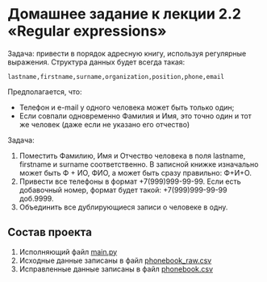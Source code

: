 # Домашнее задание к лекции 2.2 «Regular expressions»

Задача: привести в порядок адресную книгу, используя регулярные выражения.
Структура данных будет всегда такая:

```
lastname,firstname,surname,organization,position,phone,email
```

Предполагается, что:

* Телефон и e-mail у одного человека может быть только один;
* Если совпали одновременно Фамилия и Имя, это точно один и тот же человек (даже если не указано его отчество)

Задача:
1. Поместить Фамилию, Имя и Отчество человека в поля lastname, firstname и surname соответственно. 
В записной книжке изначально может быть Ф + ИО, ФИО, а может быть сразу правильно: Ф+И+О.
2. Привести все телефоны в формат +7(999)999-99-99. 
Если есть добавочный номер, формат будет такой: +7(999)999-99-99 доб.9999.
3. Объединить все дублирующиеся записи о человеке в одну. 

## Состав проекта
1. Исполняющий файл [main.py](main.py)
2. Исходные данные записаны в файл [phonebook_raw.csv](phonebook_raw.csv)
3. Исправленные данные записаны в файл [phonebook.csv](phonebook.csv)
